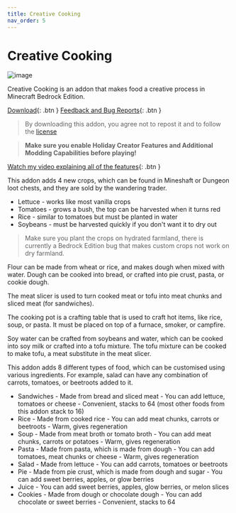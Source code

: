 ```yaml
---
title: Creative Cooking
nav_order: 5
---
```


# Creative Cooking
![image](https://user-images.githubusercontent.com/31634240/125353109-21352b00-e330-11eb-809f-398f975cee83.png)

Creative Cooking is an addon that makes food a creative process in Minecraft Bedrock Edition.

[Download](/creativecooking.mcaddon){: .btn } [Feedback and Bug Reports](https://docs.google.com/forms/d/e/1FAIpQLSeKr_PbqUBF1kBB8lWgr_bC1CY1TPUCAHrPu0u4AxsGWloGvQ/viewform){: .btn }

> By downloading this addon, you agree not to repost it and to follow the [license](/licensing.html)

> **Make sure you enable Holiday Creator Features and Additional Modding Capabilities before playing!**

[Watch my video explaining all of the features](https://youtu.be/rG6BOs8s4fo){: .btn }

This addon adds 4 new crops, which can be found in Mineshaft or Dungeon loot chests, and they are sold by the wandering trader.
- Lettuce - works like most vanilla crops
- Tomatoes - grows a bush, the top can be harvested when it turns red
- Rice - similar to tomatoes but must be planted in water
- Soybeans - must be harvested quickly if you don't want it to dry out

> Make sure you plant the crops on hydrated farmland, there is currently a Bedrock Edition bug that makes custom crops not work on dry farmland.

Flour can be made from wheat or rice, and makes dough when mixed with water. Dough can be cooked into bread, or crafted into pie crust, pasta, or cookie dough.

The meat slicer is used to turn cooked meat or tofu into meat chunks and sliced meat (for sandwiches).

The cooking pot is a crafting table that is used to craft hot items, like rice, soup, or pasta. It must be placed on top of a furnace, smoker, or campfire.

Soy water can be crafted from soybeans and water, which can be cooked into soy milk or crafted into a tofu mixture. The tofu mixture can be cooked to make tofu, a meat substitute in the meat slicer.

This addon adds 8 different types of food, which can be customised using various ingredients. For example, salad can have any combination of carrots, tomatoes, or beetroots added to it.
- Sandwiches - Made from bread and sliced meat - You can add lettuce, tomatoes or cheese - Convenient, stacks to 64 (most other foods from this addon stack to 16)
- Rice - Made from cooked rice - You can add meat chunks, carrots or beetroots - Warm, gives regeneration
- Soup - Made from meat broth or tomato broth - You can add meat chunks, carrots or potatoes - Warm, gives regeneration
- Pasta - Made from pasta, which is made from dough - You can add tomatoes, meat chunks or cheese - Warm, gives regeneration
- Salad - Made from lettuce - You can add carrots, tomatoes or beetroots
- Pie - Made from pie crust, which is made from dough and sugar - You can add sweet berries, apples, or glow berries
- Juice - You can add sweet berries, apples, glow berries, or melon slices
- Cookies - Made from dough or chocolate dough - You can add chocolate or sweet berries - Convenient, stacks to 64
